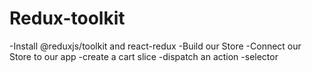 # Redux-toolkit
 -Install @reduxjs/toolkit and react-redux
 -Build our Store
 -Connect our Store to our app
 -create a cart slice
 -dispatch an action 
 -selector
 